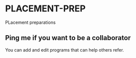 # PLACEMENT-PREP
PLacement preparations

## Ping me if you want to be a collaborator
You can add and edit programs that can help others refer.

